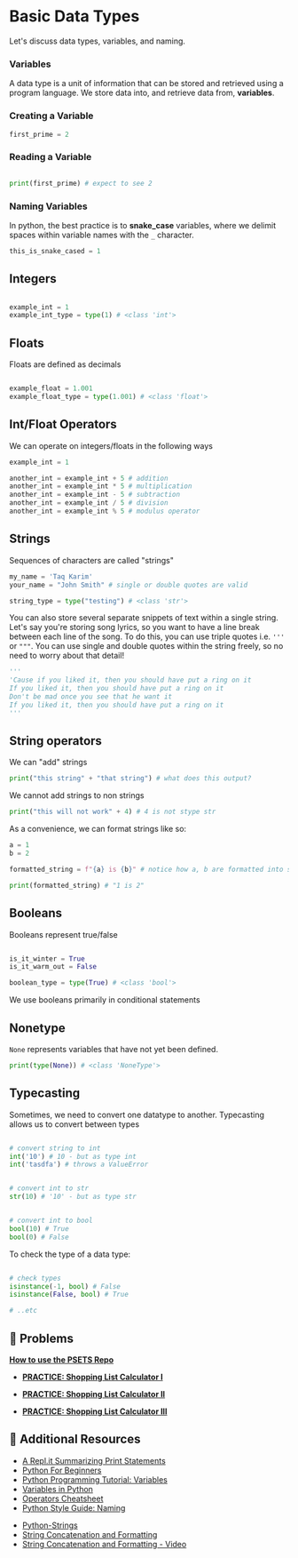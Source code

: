 <!---
{"next": "Topics/conditionals.md","title": "Basic Data Types"}
-->

# Basic Data Types

Let's discuss data types, variables, and naming.

### Variables

A data type is a unit of information that can be stored and retrieved using a program language. We store data into, and retrieve data from, **variables**.

### Creating a Variable

```python
first_prime = 2
```

### Reading a Variable

```python

print(first_prime) # expect to see 2

```

### Naming Variables

In python, the best practice is to **snake_case** variables, where we delimit spaces within variable names with the `_` character.

```python
this_is_snake_cased = 1
```

## Integers

```python

example_int = 1
example_int_type = type(1) # <class 'int'>

```

## Floats

Floats are defined as decimals

```python

example_float = 1.001
example_float_type = type(1.001) # <class 'float'>

```

## Int/Float Operators

We can operate on integers/floats in the following ways

```python
example_int = 1

another_int = example_int + 5 # addition
another_int = example_int * 5 # multiplication
another_int = example_int - 5 # subtraction
another_int = example_int / 5 # division
another_int = example_int % 5 # modulus operator
```

## Strings

Sequences of characters are called "strings"

```python
my_name = 'Taq Karim'
your_name = "John Smith" # single or double quotes are valid

string_type = type("testing") # <class 'str'>
```
You can also store several separate snippets of text within a single string. Let's say you're storing song lyrics, so you want to have a line break between each line of the song. To do this, you can use triple quotes i.e. `'''` or `"""`. You can use single and double quotes within the string freely, so no need to worry about that detail!

```python
'''
'Cause if you liked it, then you should have put a ring on it
If you liked it, then you should have put a ring on it
Don't be mad once you see that he want it
If you liked it, then you should have put a ring on it
'''
```

## String operators

We can "add" strings

```python
print("this string" + "that string") # what does this output?
```

We cannot add strings to non strings

```python
print("this will not work" + 4) # 4 is not stype str
```

As a convenience, we can format strings like so:

```python
a = 1
b = 2

formatted_string = f"{a} is {b}" # notice how a, b are formatted into string even tho they are ints

print(formatted_string) # "1 is 2"
```


## Booleans

Booleans represent true/false

```python

is_it_winter = True
is_it_warm_out = False

boolean_type = type(True) # <class 'bool'>

```

We use booleans primarily in conditional statements

## Nonetype

`None` represents variables that have not yet been defined.

```python
print(type(None)) # <class 'NoneType'>
```

## Typecasting

Sometimes, we need to convert one datatype to another. Typecasting allows us to convert between types

```python

# convert string to int
int('10') # 10 - but as type int
int('tasdfa') # throws a ValueError

```

```python

# convert int to str
str(10) # '10' - but as type str

```

```python

# convert int to bool
bool(10) # True
bool(0) # False
```

To check the type of a data type:

```python

# check types
isinstance(-1, bool) # False
isinstance(False, bool) # True

# ..etc

```

## 🚗 Problems

**[How to use the PSETS Repo](https://github.com/mottaquikarim/pydev-psets#getting-started)**

* **[PRACTICE: Shopping List Calculator I](https://github.com/mottaquikarim/pydev-psets/blob/master/pset_basic_data_types/shopping_list/p1.py)**


* **[PRACTICE: Shopping List Calculator II](https://github.com/mottaquikarim/pydev-psets/blob/master/pset_basic_data_types/shopping_list/p2.py)**


* **[PRACTICE: Shopping List Calculator III](https://github.com/mottaquikarim/pydev-psets/blob/master/pset_basic_data_types/shopping_list/p3.py)**

## 🚗 Additional Resources

* [A Repl.it Summarizing Print Statements](https://repl.it/@brandiw/Python-01-Variables-4?lite=true)
* [Python For Beginners](http://www.pythonforbeginners.com/basics/python-variables)
* [Python Programming Tutorial: Variables](https://www.youtube.com/watch?v=vKqVnr0BEJQ)
* [Variables in Python](https://www.guru99.com/variables-in-python.html)
* [Operators Cheatsheet](http://python-reference.readthedocs.io/en/latest/docs/operators/)
* [Python Style Guide: Naming](https://www.python.org/dev/peps/pep-0008/#descriptive-naming-styles)
- [Python-Strings](https://www.tutorialspoint.com/python/python_strings.htm)
- [String Concatenation and Formatting](http://www.pythonforbeginners.com/concatenation/string-concatenation-and-formatting-in-python)
- [String Concatenation and Formatting - Video](https://www.youtube.com/watch?v=jA5LW3bR0Us)

